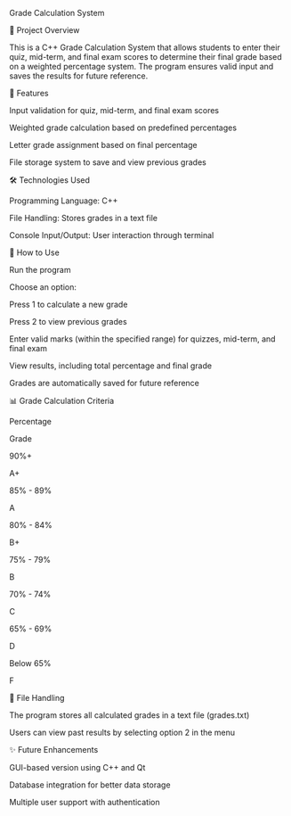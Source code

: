 Grade Calculation System

📌 Project Overview

This is a C++ Grade Calculation System that allows students to enter their quiz, mid-term, and final exam scores to determine their final grade based on a weighted percentage system. The program ensures valid input and saves the results for future reference.

🎯 Features

Input validation for quiz, mid-term, and final exam scores

Weighted grade calculation based on predefined percentages

Letter grade assignment based on final percentage

File storage system to save and view previous grades

🛠 Technologies Used

Programming Language: C++

File Handling: Stores grades in a text file

Console Input/Output: User interaction through terminal

🚀 How to Use

Run the program

Choose an option:

Press 1 to calculate a new grade

Press 2 to view previous grades

Enter valid marks (within the specified range) for quizzes, mid-term, and final exam

View results, including total percentage and final grade

Grades are automatically saved for future reference

📊 Grade Calculation Criteria

Percentage

Grade

90%+

A+

85% - 89%

A

80% - 84%

B+

75% - 79%

B

70% - 74%

C

65% - 69%

D

Below 65%

F

📂 File Handling

The program stores all calculated grades in a text file (grades.txt)

Users can view past results by selecting option 2 in the menu

✨ Future Enhancements

GUI-based version using C++ and Qt

Database integration for better data storage

Multiple user support with authentication
